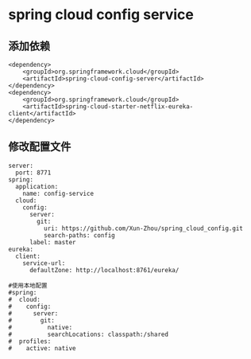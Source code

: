# spring cloud config service

## 添加依赖

    <dependency>
        <groupId>org.springframework.cloud</groupId>
        <artifactId>spring-cloud-config-server</artifactId>
    </dependency>
    <dependency>
        <groupId>org.springframework.cloud</groupId>
        <artifactId>spring-cloud-starter-netflix-eureka-client</artifactId>
    </dependency>

## 修改配置文件

    server:
      port: 8771
    spring:
      application:
        name: config-service
      cloud:
        config:
          server:
            git:
              uri: https://github.com/Xun-Zhou/spring_cloud_config.git
              search-paths: config
          label: master
    eureka:
      client:
        service-url:
          defaultZone: http://localhost:8761/eureka/
    
    #使用本地配置
    #spring:
    #  cloud:
    #    config:
    #      server:
    #        git:
    #          native:
    #          searchLocations: classpath:/shared
    #  profiles:
    #    active: native